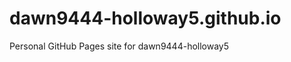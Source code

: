 # dawn9444-holloway5.github.io
Personal GitHub Pages site for dawn9444-holloway5

<!-- Auto-update: 2025-10-10T03:39:47.132176 -->

<!-- Auto-update: 2025-10-10T14:23:29.044371 -->

<!-- Auto-update: 2025-10-11T11:35:42.322868 -->

<!-- Auto-update: 2025-10-13T10:13:07.542601 -->

<!-- Auto-update: 2025-10-14T07:09:23.639606 -->

<!-- Auto-update: 2025-10-14T11:26:25.661535 -->

<!-- Auto-update: 2025-10-19T08:48:23.084328 -->
